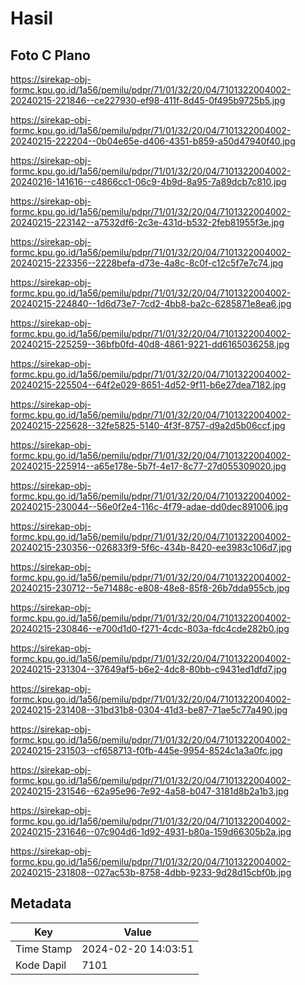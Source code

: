 # Hasil

## Foto C Plano

https://sirekap-obj-formc.kpu.go.id/1a56/pemilu/pdpr/71/01/32/20/04/7101322004002-20240215-221846--ce227930-ef98-411f-8d45-0f495b9725b5.jpg

https://sirekap-obj-formc.kpu.go.id/1a56/pemilu/pdpr/71/01/32/20/04/7101322004002-20240215-222204--0b04e65e-d406-4351-b859-a50d47940f40.jpg

https://sirekap-obj-formc.kpu.go.id/1a56/pemilu/pdpr/71/01/32/20/04/7101322004002-20240216-141616--c4866cc1-06c9-4b9d-8a95-7a89dcb7c810.jpg

https://sirekap-obj-formc.kpu.go.id/1a56/pemilu/pdpr/71/01/32/20/04/7101322004002-20240215-223142--a7532df6-2c3e-431d-b532-2feb81955f3e.jpg

https://sirekap-obj-formc.kpu.go.id/1a56/pemilu/pdpr/71/01/32/20/04/7101322004002-20240215-223356--2228befa-d73e-4a8c-8c0f-c12c5f7e7c74.jpg

https://sirekap-obj-formc.kpu.go.id/1a56/pemilu/pdpr/71/01/32/20/04/7101322004002-20240215-224840--1d6d73e7-7cd2-4bb8-ba2c-6285871e8ea6.jpg

https://sirekap-obj-formc.kpu.go.id/1a56/pemilu/pdpr/71/01/32/20/04/7101322004002-20240215-225259--36bfb0fd-40d8-4861-9221-dd6165036258.jpg

https://sirekap-obj-formc.kpu.go.id/1a56/pemilu/pdpr/71/01/32/20/04/7101322004002-20240215-225504--64f2e029-8651-4d52-9f11-b6e27dea7182.jpg

https://sirekap-obj-formc.kpu.go.id/1a56/pemilu/pdpr/71/01/32/20/04/7101322004002-20240215-225628--32fe5825-5140-4f3f-8757-d9a2d5b06ccf.jpg

https://sirekap-obj-formc.kpu.go.id/1a56/pemilu/pdpr/71/01/32/20/04/7101322004002-20240215-225914--a65e178e-5b7f-4e17-8c77-27d055309020.jpg

https://sirekap-obj-formc.kpu.go.id/1a56/pemilu/pdpr/71/01/32/20/04/7101322004002-20240215-230044--56e0f2e4-116c-4f79-adae-dd0dec891006.jpg

https://sirekap-obj-formc.kpu.go.id/1a56/pemilu/pdpr/71/01/32/20/04/7101322004002-20240215-230356--026833f9-5f6c-434b-8420-ee3983c106d7.jpg

https://sirekap-obj-formc.kpu.go.id/1a56/pemilu/pdpr/71/01/32/20/04/7101322004002-20240215-230712--5e71488c-e808-48e8-85f8-26b7dda955cb.jpg

https://sirekap-obj-formc.kpu.go.id/1a56/pemilu/pdpr/71/01/32/20/04/7101322004002-20240215-230846--e700d1d0-f271-4cdc-803a-fdc4cde282b0.jpg

https://sirekap-obj-formc.kpu.go.id/1a56/pemilu/pdpr/71/01/32/20/04/7101322004002-20240215-231304--37649af5-b6e2-4dc8-80bb-c9431ed1dfd7.jpg

https://sirekap-obj-formc.kpu.go.id/1a56/pemilu/pdpr/71/01/32/20/04/7101322004002-20240215-231408--31bd31b8-0304-41d3-be87-71ae5c77a490.jpg

https://sirekap-obj-formc.kpu.go.id/1a56/pemilu/pdpr/71/01/32/20/04/7101322004002-20240215-231503--cf658713-f0fb-445e-9954-8524c1a3a0fc.jpg

https://sirekap-obj-formc.kpu.go.id/1a56/pemilu/pdpr/71/01/32/20/04/7101322004002-20240215-231546--62a95e96-7e92-4a58-b047-3181d8b2a1b3.jpg

https://sirekap-obj-formc.kpu.go.id/1a56/pemilu/pdpr/71/01/32/20/04/7101322004002-20240215-231646--07c904d6-1d92-4931-b80a-159d66305b2a.jpg

https://sirekap-obj-formc.kpu.go.id/1a56/pemilu/pdpr/71/01/32/20/04/7101322004002-20240215-231808--027ac53b-8758-4dbb-9233-9d28d15cbf0b.jpg


## Metadata

| Key        | Value               |
| ---------- | ------------------- |
| Time Stamp | 2024-02-20 14:03:51 |
| Kode Dapil | 7101                |



